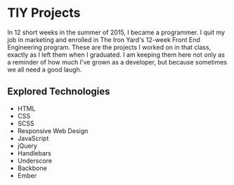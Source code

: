 # TIY Projects
In 12 short weeks in the summer of 2015, I became a programmer. I quit my job in marketing and enrolled in The Iron Yard's 12-week Front End Engineering program. These are the projects I worked on in that class, exactly as I left them when I graduated. I am keeping them here not only as a reminder of how much I've grown as a developer, but because sometimes we all need a good laugh. 

## Explored Technologies
* HTML
* CSS
* SCSS
* Responsive Web Design
* JavaScript
* jQuery
* Handlebars
* Underscore
* Backbone
* Ember
